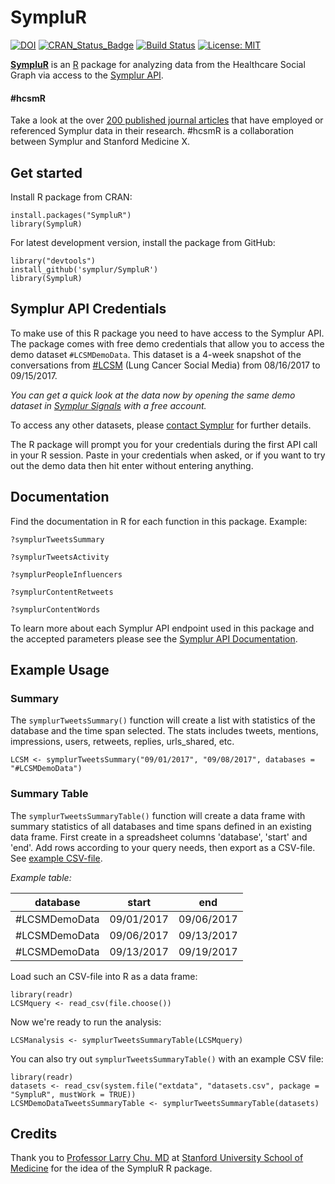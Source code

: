 # SympluR

[![DOI](https://zenodo.org/badge/122243873.svg)](https://zenodo.org/badge/latestdoi/122243873)
[![CRAN_Status_Badge](http://www.r-pkg.org/badges/version-last-release/SympluR)](https://cran.r-project.org/package=SympluR)
[![Build Status](https://travis-ci.org/symplur/SympluR.svg?branch=master)](https://travis-ci.org/symplur/SympluR)
[![License: MIT](https://img.shields.io/badge/License-MIT-blue.svg)](https://github.com/HealthCatalystSLC/healthcareai-r/blob/master/LICENSE)

**[SympluR](https://CRAN.R-project.org/package=SympluR)** is an [R](https://www.r-project.org) package for analyzing data from the Healthcare Social Graph via access to the [Symplur API](https://api.symplur.com/v1/docs).

#### #hcsmR

Take a look at the over [200 published journal articles](https://www.symplur.com/healthcare-social-media-research/) that have employed or referenced Symplur data in their research. #hcsmR is a collaboration between Symplur and Stanford Medicine X.

## Get started

Install R package from CRAN:

```
install.packages("SympluR")
library(SympluR)
```

For latest development version, install the package from GitHub:

```
library("devtools")
install_github('symplur/SympluR')
library(SympluR)
```

## Symplur API Credentials

To make use of this R package you need to have access to the Symplur API. The package comes with free demo credentials that allow you to access the demo dataset `#LCSMDemoData`. This dataset is a 4-week snapshot of the conversations from [#LCSM](https://www.symplur.com/healthcare-hashtags/lcsm/) (Lung Cancer Social Media) from 08/16/2017 to 09/15/2017.

_You can get a quick look at the data now by opening the same demo dataset in [Symplur Signals](https://dashboard.symplur.com/hashtag/LCSMDemoData?start=1504249200&end=1505458799) with a free account._

To access any other datasets, please [contact Symplur](https://www.symplur.com/contact/) for further details.

The R package will prompt you for your credentials during the first API call in your R session. Paste in your credentials when asked, or if you want to try out the demo data then hit enter without entering anything.

## Documentation

Find the documentation in R for each function in this package. Example:

`?symplurTweetsSummary`

`?symplurTweetsActivity`

`?symplurPeopleInfluencers`

`?symplurContentRetweets`

`?symplurContentWords`

To learn more about each Symplur API endpoint used in this package and the accepted parameters please see the [Symplur API Documentation](https://api.symplur.com/v1/docs).

## Example Usage

### Summary

The `symplurTweetsSummary()` function will create a list with statistics of the database and the time span selected. The stats includes tweets, mentions, impressions, users, retweets, replies, urls_shared, etc.

`LCSM <- symplurTweetsSummary("09/01/2017", "09/08/2017", databases = "#LCSMDemoData")`

### Summary Table

The `symplurTweetsSummaryTable()` function will create a data frame with summary statistics of all databases and time spans defined in an existing data frame.
First create in a spreadsheet columns 'database', 'start' and 'end'. Add rows according to your query needs, then export as a CSV-file. See [example CSV-file](https://github.com/symplur/SympluR/blob/master/inst/extdata/datasets.csv).

_Example table:_

| database      | start      | end        |
| ------------- | ---------- | ---------- |
| #LCSMDemoData | 09/01/2017 | 09/06/2017 |
| #LCSMDemoData | 09/06/2017 | 09/13/2017 |
| #LCSMDemoData | 09/13/2017 | 09/19/2017 |

Load such an CSV-file into R as a data frame:

```
library(readr)
LCSMquery <- read_csv(file.choose())
```

Now we're ready to run the analysis:

`LCSManalysis <- symplurTweetsSummaryTable(LCSMquery)`

You can also try out `symplurTweetsSummaryTable()` with an example CSV file:

```
library(readr)
datasets <- read_csv(system.file("extdata", "datasets.csv", package = "SympluR", mustWork = TRUE))
LCSMDemoDataTweetsSummaryTable <- symplurTweetsSummaryTable(datasets)
```

## Credits

Thank you to [Professor Larry Chu, MD](https://twitter.com/larrychu) at [Stanford University School of Medicine](https://medicinex.stanford.edu) for the idea of the SympluR R package.
